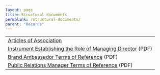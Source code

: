 ```yaml
---
layout: page
title: Structural documents
permalink: /structural-documents/
parent: "Records"
---
```


<table class="documents-table">
  <tr class="document-entry">
    <td><a href="{{ site.baseurl }}/articles-of-association/">Articles of Association</a></td>
  </tr>
  <tr>
    <td><a href="{{ site.baseurl }}/assets/documents/RZZT-Instrument-Establishing-the-Role-of-Managing-Director.pdf">Instrument Establishing the Role of Managing Director</a> (PDF)</td>
  </tr>
  <tr>
    <td><a href="{{ site.baseurl }}/assets/documents/RZZT-Brand-Ambassador-Terms-of-Reference.pdf">Brand Ambassador Terms of Reference</a> (PDF)</td>
  </tr>
  <tr>
    <td><a href="{{ site.baseurl }}/assets/documents/RZZT-Public-Relations-Manager-Terms-of-Reference.pdf">Public Relations Manager Terms of Reference</a> (PDF)</td>
  </tr>
</table>
